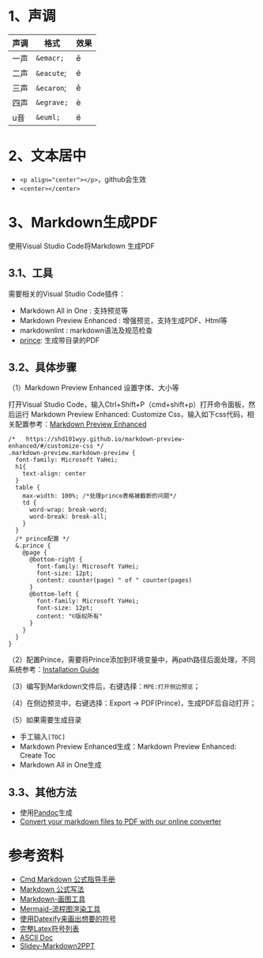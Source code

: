 # 1、声调

声调 | 格式 | 效果
----|------|-----
一声|	`&emacr;`	| &emacr;
二声|`&eacute`;|	&eacute;
三声|	`&ecaron`;| &ecaron;
四声|	`&egrave;`| &egrave;
u音|	`&euml;`	| &euml;

# 2、文本居中

- `<p align="center"></p>`，github会生效
- `<center></center>`

# 3、Markdown生成PDF

使用Visual Studio Code将Markdown 生成PDF

## 3.1、工具

需要相关的Visual Studio Code插件：
- Markdown All in One : 支持预览等
- Markdown Preview Enhanced : 增强预览，支持生成PDF、Html等
- markdownlint : markdown语法及规范检查
- [prince](https://www.princexml.com/): 生成带目录的PDF

## 3.2、具体步骤

（1）Markdown Preview Enhanced 设置字体、大小等

打开Visual Studio Code，输入Ctrl+Shift+P（cmd+shift+p）打开命令面板，然后运行 Markdown Preview Enhanced: Customize Css，输入如下css代码，相关配置参考：[Markdown Preview Enhanced](https://shd101wyy.github.io/markdown-preview-enhanced/#/zh-cn/)
```less
/*   https://shd101wyy.github.io/markdown-preview-enhanced/#/customize-css */
.markdown-preview.markdown-preview {
  font-family: Microsoft YaHei;
  h1{
    text-align: center
  }
  table {
    max-width: 100%; /*处理prince表格被截断的问题*/
    td {
      word-wrap: break-word;
      word-break: break-all;
    }
  }
  /* prince配置 */
  &.prince {
    @page {
      @bottom-right {
        font-family: Microsoft YaHei;
        font-size: 12pt;
        content: counter(page) " of " counter(pages)
      }
      @bottom-left {
        font-family: Microsoft YaHei;
        font-size: 12pt;
        content: "©版权所有"
      }
    }
  }
}
```
（2）配置Prince，需要将Prince添加到环境变量中，再path路径后面处理，不同系统参考：[Installation Guide](https://www.princexml.com/doc/installing/)

（3）编写到Markdown文件后，右键选择：`MPE:打开侧边预览`；

（4）在侧边预览中，右键选择：Export -> PDF(Prince)，生成PDF后自动打开；

（5）如果需要生成目录
- 手工输入`[TOC]`
- Markdown Preview Enhanced生成：Markdown Preview Enhanced: Create Toc
- Markdown All in One生成

## 3.3、其他方法

- 使用[Pandoc](https://pandoc.org/)生成
- [Convert your markdown files to PDF with our online converter](https://www.markdowntopdf.com/)

# 参考资料

- [Cmd Markdown 公式指导手册](https://www.zybuluo.com/codeep/note/163962)
- [Markdown 公式写法](https://www.jianshu.com/p/e74eb43960a1)
- [Markdown-画图工具](https://mermaid-js.github.io/mermaid/#/)
- [Mermaid-流程图渲染工具](https://mermaid.js.org/)
- [使用Datexify来画出想要的符号](http://detexify.kirelabs.org/classify.html)
- [完整Latex符号列表](https://mirror.its.dal.ca/ctan/info/symbols/comprehensive/symbols-a4.pdf)
- [ASCII Doc](https://asciidoc.org/)
- [Slidev-Markdown2PPT](https://github.com/slidevjs/slidev)